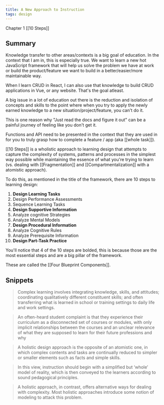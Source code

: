 ```yaml
---
title: A New Approach to Instruction
tags: design
---
```


Chapter 1 [[10 Steps]]

## Summary

Knowledge transfer to other areas/contexts is a big goal of education. In the context that I am in, this is especially true. We want to learn a new hot JavaScript framework that will help us solve the problem we have at work or build the product/feature we want to build in a better/easier/more maintainable way.

When I learn CRUD in React, I can also use that knowledge to build CRUD applications in Vue, or any website. That's the goal atleast.

A big issue in a lot of education out there is the reduction and isolation of concepts and skills to the point where when you try to apply the newly earned knowledge to a new situation/project/feature, you can't do it.

This is one reason why "Just read the docs and figure it out" can be a painful journey of feeling like you don't get it.

Functions and API need to be presented in the context that they are used in for you to truly grasp how to complete a feature / app (aka [[whole task]]).

[[10 Steps]] is a wholistic approach to learning design that attempts to capture the complexity of systems, patterns and processes in the simplest way possible while maintaining the essence of what you're trying to learn (vs. dealing with [[Fragmentation]] and [[Compartmentalization]] with a atomistic approach).

To do this, as mentioned in the title of the framework, there are 10 steps to learning design:

  1. **Design Learning Tasks**
  2. Design Performance Assessments
  3. Sequence Learning Tasks
  4. **Design Supportive Information**
  5. Analyze cognitive Strategies
  6. Analyze Mental Models
  7. **Design Procedural Information**
  8. Analyze Cognitive Rules
  9. Analyze Prerequisite Information
  10. **Design Part-Task Practice**

You'll notice that 4 of the 10 steps are bolded, this is because those are the most essential steps and are a big pillar of the framework.

These are called the [[Four Blueprint Components]].


## Snippets

> Complex learning involves integrating knowledge, skills, and attitudes; coordinating qualitatively different constituent skills; and often transferring what is learned in school or training settings to daily life and work settings.

> An often-heard student complaint is that they experience their curriculum as a disconnected set of courses or modules, with only implicit relationships between the courses and an unclear relevance of what they are supposed to learn for their future professions and why

> A holistic design approach is the opposite of an atomistic one, in which complex contents and tasks are continually reduced to simpler or smaller elements such as facts and simple skills.

> In this view, instruction should begin with a simplified but ‘whole’ model of reality, which is then conveyed to the learners according to sound pedagogical principles.

> A holistic approach, in contrast, offers alternative ways for dealing with complexity. Most holistic approaches introduce some notion of modeling to attack this problem. 
